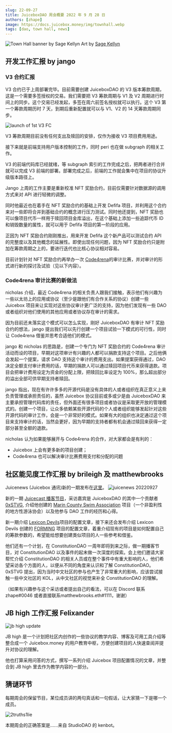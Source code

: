 ```yaml
---
slug: 22-09-27
title: JuiceboxDAO 周会概要 2022 年 9 月 28 日
authors: [zhape]
image: https://docs.juicebox.money/img/townhall.webp
tags: [dao, town hall, news]
---
```


![Town Hall banner by Sage Kellyn](townhall.webp)
Art by [Sage Kellyn](https://twitter.com/SageKellyn)

## 开发工作汇报 by jango

### V3 合约汇报

V3 合约已于上周部署完毕。目前需要创建 JuiceboxDAO 的 V3 版本筹款周期，这是一个需要多签授权的交易。我们需要把 V3 筹款周期与 V1 及 V2 周期进行时间上的同步。这个交易已经发起，多签在周六前签名授权就可以执行。这个 V3 第一个筹款周期历时 7 天，到期后重新配置就可以与 V1、V2 的 14 天筹款周期同步。

![launch of 1st V3 FC](gSt2Dyu.webp)

V3 筹款周期目前没有任何支出及赎回的安排，仅作为接收 V3 项目费用用途。

接下来就是前端支持用户版本控制的工作，同时 peri 也在做 subgraph 的相关工作。

V3 的前端代码库已经就绪，等 subgraph 索引的工作完成之后，把两者进行合并就可以完成 V3 前端的部署。部署完成之后，前端的工作就会集中在项目的协议升级版本路径上。

Jango 上周的工作主要是重新校准 NFT 奖励合约，目前仅需要针对数据源的调用方式来对 API 进行轻微的调整。

同时他最近也在着手在 NFT 奖励合约的基础上开发 Defifa 项目，并利用这个合约来对一些即将合并到基础合约的概念进行压力测试。同时他还提到，NFT 奖励也可以像项目代币一样用于赎回项目金库溢出，在这个基础上添加一些追踪代币 ID 和销毁数量的属性，就可以用于 Defifa 项目的第一阶段的应用。

正因为 NFT 奖励合约刚刚推出，用来开发 Defifa 这个新产品可以测试合约 API 的完整度以及其他概念的延展性。即使出现任何问题，因为 NFT 奖励合约只是附加在筹款周期之上的，要进行迭代也比核心协议相对容易。

目前计划针对 NFT 奖励合约再举办一次 [Code4rena](https://code4rena.com/)的审计比赛，并对审计的形式进行新的探讨及试验（见以下内容）。

### Code4rena 审计比赛的新做法

nicholas 介绍，最近 Code4rena 的相关负责人跟我们接触，表示他们有兴趣为一些以太坊上的应用或协议（至少是跟他们有合作关系的协议）创建一些 Juicebox 项目来让实现对这些协议审计更广泛的支持，因为他们发现有一些 DAO 或者组织对他们使用的其他应用或者协议存在审计的需求。

因为目前还未落实这个模式可以怎么实现，刚好 JuiceboxDAO 有审计 NFT 奖励合约的想法，jango 提出我们可以先行创建一个项目试验一下模式的可行性，同时让 Code4rena 借鉴并思考合适他们的模式。

jango 和 nicholas 的思路是，创建一个专门为 NFT 奖励合约的 Code4rena 审计活动而设的项目，早期对这项审计有兴趣的人都可以捐款支持这个项目。之后他俩会发起一个提案，请求 DAO 支持这个审计的费用支出。如果提案获得通过，DAO 决定全额支付审计费用的话，早期的捐款人可以通过赎回项目代币来获得退款。项目会把审计费用设定为资金的分配上限，把赎回比率设定为 100%，那么超出部分的溢出全部可供早期支持者赎回。

jango 指出，现在有许许多多的开源代码是没有具体的人或者组织在真正意义上来负责管理或承担责任的，虽然 Juicebox 协议目前或多或少是由 JuiceboxDAO 来主要承担管理代码库的责任，但外面还有很多项目或者协议是采取更开放的管理模式的。创建一个项目，让众多依赖某些开源代码的个人或者组织能够发起针对这些开源代码的审计工作，会是一个非常好的模式。如果有大的组织也决定通过这个项目来支持审计的话，当然会更好，因为早期的支持者都有机会通过赎回来获得一定部分甚至全额的退款。

nicholas 认为如果能够展开与 Code4rena 的合作，对大家都会是有利的：
- Juicebox 上会有更多新的项目创建；
- Code4rena 也可以解决审计比赛费用支付和分配的问题

## 社区能见度工作汇报 by brileigh 及 matthewbrooks

Juicenews (Juicebox 通讯)新的一期发布在[这里](https://juicenews.beehiiv.com/p/juicenews-sep-27)。
![juicenews 20220927](0PM1U8z.webp)


新的一期 [Juicecast 播客节目](https://anchor.fm/thejuicecast/episodes/Ep--11---Steve-from-Marin-County-Swim-Association-e1oet1l)，采访嘉宾是 JuiceboxDAO 的其中一个贡献者 [0xSTVG](https://twitter.com/0xSTVG), 介绍他创建的 [Marin County Swim Association](https://juicebox.money/@mcsa) 项目（一个非盈利性的地方性游泳协会）以及他参与 DAO 工作的经历和心得。

新一期介绍 [Lexicon Devils](https://juicebox.money/p/lexicondevils)项目的配置文章，接下来还会发布介绍 Lexicon Devils 创建的 [FORMING](https://juicebox.money/v2/p/66) 项目的配置文章，着重介绍现有的项目是如何配置自己的筹款参数的，希望能给想要创建类似项目的人一些参考和借鉴。

他们还有一个计划，在 ConstitutionDAO 一周年即将到来之际，做一期播客节目，对 ConstitutionDAO 以及事件的起末做一次深度的探索。会上他们邀请大家帮忙介绍 ConstitutionDAO 的相关人员或在整个事件中有重大影响的人，他们希望采访各个方面的人，以便从不同的角度来认识和了解 ConstitutionDAO。0xSTVG 提出，因为当时中文社区的参与也产生了非常重大的影响，应该尝试接触一些中文社区的 KOL，从中文社区的视觉来补全 ConstitutionDAO 的理解。

（如果有兴趣参与这个采访或者提出自己的看法，可以在 Discord 联系 zhape#0046 或者直接联系matthewbrooks.eth#1111，谢谢）

## JB high 工作汇报 Felixander
![jb high update](ycglZ2j.webp)

JB high 是一个计划把社区内创作的一些协议的教学内容、博客及可用工具介绍等整合成一个 Juicebox.money 的用户教育中枢，方便创建项目的人快速查阅并提升对协议的理解。

他也打算采用问答的方式，撰写一系列介绍 Juicebox 项目配置情况的文章，并整合到 JB high 里去作为教学内容的一部分。

## 猜谜环节

每期周会的保留节目，某位成员讲的两句真话和一句假话，让大家猜一下是哪一个成员。

![2truths1lie](ImdjSrX.webp)

本期周会的正确答案是......来自 StudioDAO 的 kenbot。
